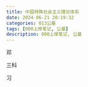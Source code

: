 ```yaml
---
title: 中国特殊社会主义理论体系
date: 2024-06-21 20:19:32
categories: 013公基
tags: [000上岸笔记, 公基]
description: 000上岸笔记, 公基
---
```

邓

三科

习

